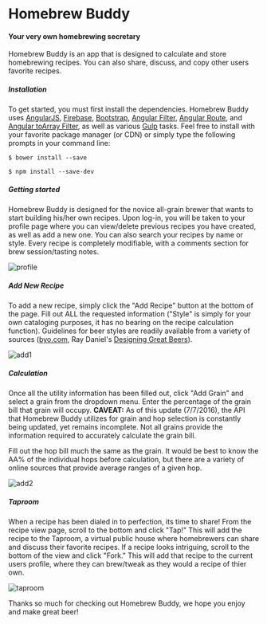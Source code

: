 # Homebrew Buddy
#### Your very own homebrewing secretary

Homebrew Buddy is an app that is designed to calculate and store homebrewing recipes. You can also share, discuss, and copy other users favorite recipes.

##### Installation
To get started, you must first install the dependencies. Homebrew Buddy uses [AngularJS](https://github.com/angular/angular.js), [Firebase](https://firebase.google.com/), [Bootstrap](https://github.com/twbs/bootstrap), [Angular Filter](https://github.com/a8m/angular-filter), [Angular Route](https://github.com/angular/bower-angular-route), and [Angular toArray Filter](https://github.com/petebacondarwin/angular-toArrayFilter), as well as various [Gulp](https://github.com/gulpjs/gulp) tasks. Feel free to install with your favorite package manager (or CDN) or simply type the following prompts in your command line:

```$ bower install --save```

```$ npm install --save-dev```

##### Getting started
Homebrew Buddy is designed for the novice all-grain brewer that wants to start building his/her own recipes. Upon log-in, you will be taken to your profile page where you can view/delete previous recipes you have created, as well as add a new one. You can also search your recipes by name or style. Every recipe is completely modifiable, with a comments section for brew session/tasting notes.

![profile](rm_img/profile.png)

##### Add New Recipe
To add a new recipe, simply click the "Add Recipe" button at the bottom of the page. Fill out ALL the requested information ("Style" is simply for your own cataloging purposes, it has no bearing on the recipe calculation function). Guidelines for beer styles are readily available from a variety of sources ([byo.com](https://byo.com/stories/beer-styles), Ray Daniel's [Designing Great Beers](https://www.amazon.com/dp/B00EO7UWFI/ref=dp-kindle-redirect?_encoding=UTF8&btkr=1#nav-subnav)).

![add1](rm_img/add1.png)

##### Calculation

Once all the utility information has been filled out, click "Add Grain" and select a grain from the dropdown menu. Enter the percentage of the grain bill that grain will occupy.
**CAVEAT:** As of this update (7/7/2016), the API that Homebrew Buddy utilizes for grain and hop selection is constantly being updated, yet remains incomplete. Not all grains provide the information required to accurately calculate the grain bill.

Fill out the hop bill much the same as the grain. It would be best to know the AA% of the individual hops before calculation, but there are a variety of online sources that provide average ranges of a given hop.

![add2](rm_img/add2.png)

##### Taproom

When a recipe has been dialed in to perfection, its time to share! From the recipe view page, scroll to the bottom and click "Tap!" This will add the recipe to the Taproom, a virtual public house where homebrewers can share and discuss their favorite recipes. If a recipe looks intriguing, scroll to the bottom of the view and click "Fork." This will add that recipe to the current users profile, where they can brew/tweak as they would a recipe of thier own.

![taproom](rm_img/taproom.png)

Thanks so much for checking out Homebrew Buddy, we hope you enjoy and make great beer!
